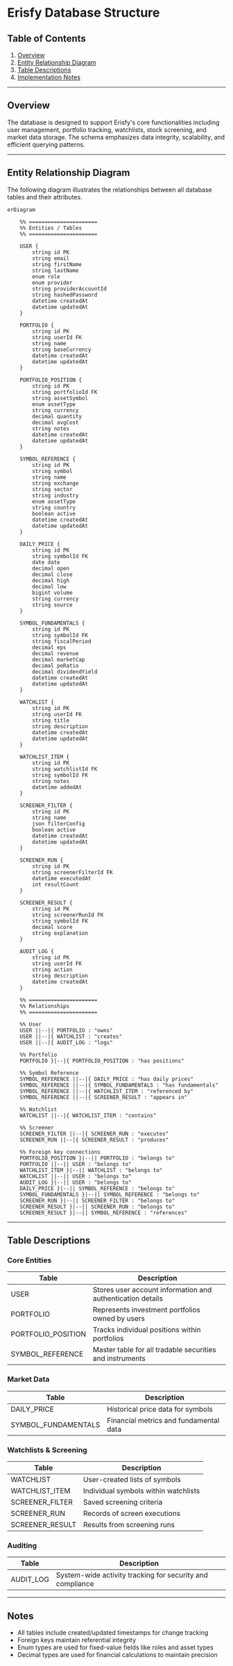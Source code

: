 # Erisfy Database Structure

## Table of Contents

1. [Overview](#overview)
2. [Entity Relationship Diagram](#entity-relationship-diagram)
3. [Table Descriptions](#table-descriptions)
4. [Implementation Notes](#notes)

---

## Overview

The database is designed to support Erisfy's core functionalities including user management, portfolio tracking, watchlists, stock screening, and market data storage. The schema emphasizes data integrity, scalability, and efficient querying patterns.

---

## Entity Relationship Diagram

The following diagram illustrates the relationships between all database tables and their attributes.

```mermaid
erDiagram

    %% ======================
    %% Entities / Tables
    %% ======================

    USER {
        string id PK
        string email
        string firstName
        string lastName
        enum role
        enum provider
        string providerAccountId
        string hashedPassword
        datetime createdAt
        datetime updatedAt
    }

    PORTFOLIO {
        string id PK
        string userId FK
        string name
        string baseCurrency
        datetime createdAt
        datetime updatedAt
    }

    PORTFOLIO_POSITION {
        string id PK
        string portfolioId FK
        string assetSymbol
        enum assetType
        string currency
        decimal quantity
        decimal avgCost
        string notes
        datetime createdAt
        datetime updatedAt
    }

    SYMBOL_REFERENCE {
        string id PK
        string symbol
        string name
        string exchange
        string sector
        string industry
        enum assetType
        string country
        boolean active
        datetime createdAt
        datetime updatedAt
    }

    DAILY_PRICE {
        string id PK
        string symbolId FK
        date date
        decimal open
        decimal close
        decimal high
        decimal low
        bigint volume
        string currency
        string source
    }

    SYMBOL_FUNDAMENTALS {
        string id PK
        string symbolId FK
        string fiscalPeriod
        decimal eps
        decimal revenue
        decimal marketCap
        decimal peRatio
        decimal dividendYield
        datetime createdAt
        datetime updatedAt
    }

    WATCHLIST {
        string id PK
        string userId FK
        string title
        string description
        datetime createdAt
        datetime updatedAt
    }

    WATCHLIST_ITEM {
        string id PK
        string watchlistId FK
        string symbolId FK
        string notes
        datetime addedAt
    }

    SCREENER_FILTER {
        string id PK
        string name
        json filterConfig
        boolean active
        datetime createdAt
        datetime updatedAt
    }

    SCREENER_RUN {
        string id PK
        string screenerFilterId FK
        datetime executedAt
        int resultCount
    }

    SCREENER_RESULT {
        string id PK
        string screenerRunId FK
        string symbolId FK
        decimal score
        string explanation
    }

    AUDIT_LOG {
        string id PK
        string userId FK
        string action
        string description
        datetime createdAt
    }

    %% ======================
    %% Relationships
    %% ======================

    %% User
    USER ||--|{ PORTFOLIO : "owns"
    USER ||--|{ WATCHLIST : "creates"
    USER ||--|{ AUDIT_LOG : "logs"

    %% Portfolio
    PORTFOLIO }|--|{ PORTFOLIO_POSITION : "has positions"

    %% Symbol Reference
    SYMBOL_REFERENCE ||--|{ DAILY_PRICE : "has daily prices"
    SYMBOL_REFERENCE ||--|{ SYMBOL_FUNDAMENTALS : "has fundamentals"
    SYMBOL_REFERENCE ||--|{ WATCHLIST_ITEM : "referenced by"
    SYMBOL_REFERENCE ||--|{ SCREENER_RESULT : "appears in"

    %% Watchlist
    WATCHLIST ||--|{ WATCHLIST_ITEM : "contains"

    %% Screener
    SCREENER_FILTER ||--|{ SCREENER_RUN : "executes"
    SCREENER_RUN ||--|{ SCREENER_RESULT : "produces"

    %% Foreign key connections
    PORTFOLIO_POSITION }|--|| PORTFOLIO : "belongs to"
    PORTFOLIO ||--|| USER : "belongs to"
    WATCHLIST_ITEM }|--|| WATCHLIST : "belongs to"
    WATCHLIST ||--|| USER : "belongs to"
    AUDIT_LOG }|--|| USER : "belongs to"
    DAILY_PRICE }|--|| SYMBOL_REFERENCE : "belongs to"
    SYMBOL_FUNDAMENTALS }|--|| SYMBOL_REFERENCE : "belongs to"
    SCREENER_RUN }|--|| SCREENER_FILTER : "belongs to"
    SCREENER_RESULT }|--|| SCREENER_RUN : "belongs to"
    SCREENER_RESULT }|--|| SYMBOL_REFERENCE : "references"
```

---

## Table Descriptions

### Core Entities

| Table | Description |
|-------|-------------|
| USER | Stores user account information and authentication details |
| PORTFOLIO | Represents investment portfolios owned by users |
| PORTFOLIO_POSITION | Tracks individual positions within portfolios |
| SYMBOL_REFERENCE | Master table for all tradable securities and instruments |

### Market Data

| Table | Description |
|-------|-------------|
| DAILY_PRICE | Historical price data for symbols |
| SYMBOL_FUNDAMENTALS | Financial metrics and fundamental data |

### Watchlists & Screening

| Table | Description |
|-------|-------------|
| WATCHLIST | User-created lists of symbols |
| WATCHLIST_ITEM | Individual symbols within watchlists |
| SCREENER_FILTER | Saved screening criteria |
| SCREENER_RUN | Records of screen executions |
| SCREENER_RESULT | Results from screening runs |

### Auditing

| Table | Description |
|-------|-------------|
| AUDIT_LOG | System-wide activity tracking for security and compliance |

---

## Notes

- All tables include created/updated timestamps for change tracking
- Foreign keys maintain referential integrity
- Enum types are used for fixed-value fields like roles and asset types
- Decimal types are used for financial calculations to maintain precision
